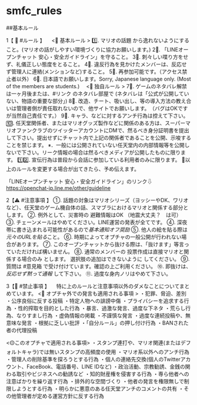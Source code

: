 # smfc_rules
##基本ルール

1【 📌 #ルール 】
　<📗 基本ルール >
1️⃣. マリオの話題 から逸れないようにすること。(マリオの話がしやすい環境づくりに協力お願いします。)
2⃣. 「LINEオープンチャット 安心・安全ガイドライン」を守ること。
3⃣. 刺々しい喋り方をせず、礼儀正しい態度をとること。
4⃣. 違反行為を見かけたメンバーは、反応せず管理人に連絡(メンションなど)すること。
5⃣. 再参加可能です。（アクセス禁止者以外）
6⃣. 日本語でお願いします。Sorry, Japanese language only. (Most of the members are students.)
　<📕 独自ルール >
7⃣. ゲームのネタバレ解禁は一ヶ月後または、#リンク のネタバレ部屋で (ネタバレは「公式が公開していない、物語の重要な部分」)
8⃣. 改造、チート、吸い出し、等の導入方法の教え合いは管理者側が責任取れないので、他サイトでお願いします。　（バグはOKですが当然自己責任です。）
9⃣. キャラ、などに対するアンチ行為は控えて下さい。
🔟. 任天堂関係者、またはマリオグッズ製作などに関係のある方は、スーパーマリオファンクラブのツイッターアカウントにDMで、然るべき身分証明書を提出して下さい。提出せずにチャット内で上記の関係者であることを公開、示唆することを禁じます。
⏸．一般には公開されていない任天堂内の内部情報等を公開しないで下さい。リーク情報の場合は然るべきメディアが公開したものに限ります。
1️⃣2️⃣. 宣伝行為は普段から会話に参加している利用者のみに限ります。
🔄以上のルールを変更する場合が出てきたら、予め伝えます。

「LINEオープンチャット 安心・安全ガイドライン」のリンク⇩
https://openchat-jp.line.me/other/guideline


2【⚠️ #注意事項 】
①. 話題の対象はマリオシリーズ（ヨッシーやDK、ワリオなど）、任天堂のゲーム機自体の話、スマブラにおけるマリオと関係する部分とします。
②. 例外として、災害時の 避難情報はOK （地震大丈夫？　は可）
③. チェーンメールはやめてください。LINE運営の発表が全てです。
④. 深夜帯に書き込まれる可能性があるので*基本通知オフ奨励*
⑤. 他人の絵を貼る際は*元々のURLを貼る*こと。
⑥. 時期によってオプチャの一般公開が行われない場合があります。
⑦. このオープンチャットから抜ける際は、「抜けます」等言っていただければ構いません。
⑧. 通常のメンバーの 投票作成は直接マリオと関係する場合のみ とします。 選択肢の追加はできないように してください。
⑨. 質問は #意見箱 で受け付けています。確認の上ご利用ください。
⑩. 即抜けは、*反応せず黙って通報* して下さい。
⑪. 過度な身内ノリはやめて下さい。

3【🚫 #禁止事項 】
　特に上のルールと注意事項以外のダメなことについてまとめています。
<🔴 オプチャ外での発言も適用される事項 >
・犯罪、脅迫、差別
・公序良俗に反する投稿
・特定人物への誹謗中傷
・プライバシーを追求する行為
・性的搾取を目的とした行為
・暴言、過激な発言、過度な下ネタ
・荒らし行為、なりすまし行為
・虚偽情報の掲載
・不謹慎な発言
・過度な連続投稿や、無意味な発言
・根拠に乏しい批評
・「自分ルール」の押し付け行為
・BANされた者の代理投稿

<🟡このオプチャで適用される事項>
・スタンプ連打や、マリオ関連(またはデフォルトキャラ)では無いスタンプの高頻度の使用
・マリオ系以外へのアンチ行為
・管理人の削除基準を探ろうとする行為
・個人の連絡先交換(個人のTwitterアカウント、FaceBook、電話番号、LINE IDなど)
・政治活動、宗教勧誘、金銭の関わる取引やビジネスへの勧誘など
・知的財産権を侵害する行為
・専ら他者への注意ばかりを繰り返す行為
・排外的な空間づくり
・他者の発言を権限無しで制限しようとする行為
・明らかに悪意のある任天堂アンチのコメントの共有
・その他管理者が定める運営方針に反する行為
